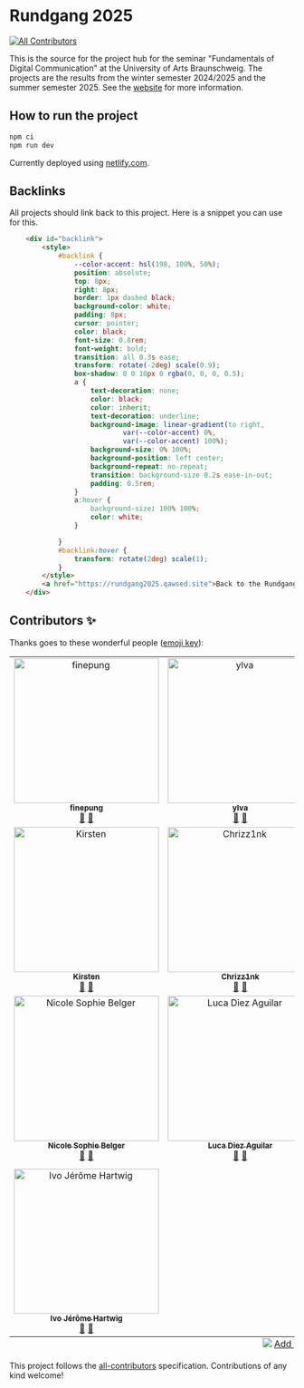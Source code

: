 # Rundgang 2025
<!-- ALL-CONTRIBUTORS-BADGE:START - Do not remove or modify this section -->
[![All Contributors](https://img.shields.io/badge/all_contributors-13-orange.svg?style=flat-square)](#contributors-)
<!-- ALL-CONTRIBUTORS-BADGE:END -->

This is the source for the project hub for the seminar "Fundamentals of Digital Communication" at the University of Arts Braunschweig. The projects are the results from the winter semester 2024/2025 and the summer semester 2025. See the [website](https://rundgang2025.qawsed.site) for more information.

## How to run the project 

```bash
npm ci
npm run dev
```

Currently deployed using [netlify.com](https://netlify.com).

## Backlinks

All projects should link back to this project. Here is a snippet you can use for this.

```html
	<div id="backlink">
		<style>
			#backlink {
				--color-accent: hsl(198, 100%, 50%);
				position: absolute;
				top: 8px;
				right: 8px;
				border: 1px dashed black;
				background-color: white;
				padding: 8px;
				cursor: pointer;
				color: black;
				font-size: 0.8rem;
				font-weight: bold;
				transition: all 0.3s ease;
				transform: rotate(-2deg) scale(0.9);
				box-shadow: 0 0 10px 0 rgba(0, 0, 0, 0.5);
				a {
					text-decoration: none;
					color: black;
					color: inherit;
					text-decoration: underline;
					background-image: linear-gradient(to right,
							var(--color-accent) 0%,
							var(--color-accent) 100%);
					background-size: 0% 100%;
					background-position: left center;
					background-repeat: no-repeat;
					transition: background-size 0.2s ease-in-out;
					padding: 0.5rem;
				}
				a:hover {
					background-size: 100% 100%;
					color: white;
				}

			}
			#backlink:hover {
				transform: rotate(2deg) scale(1);
			}
		</style>
		<a href="https://rundgang2025.qawsed.site">Back to the Rundgang 2025</a>
	</div>
```

## Contributors ✨

Thanks goes to these wonderful people ([emoji key](https://allcontributors.org/docs/en/emoji-key)):

<!-- ALL-CONTRIBUTORS-LIST:START - Do not remove or modify this section -->
<!-- prettier-ignore-start -->
<!-- markdownlint-disable -->
<table>
  <tbody>
    <tr>
      <td align="center" valign="top" width="25%"><a href="https://github.com/finepung"><img src="https://avatars.githubusercontent.com/u/184867824?v=4?s=256" width="256px;" alt="finepung"/><br /><sub><b>finepung</b></sub></a><br /><a href="https://github.com/ff6347/rundgang2025/pulls?q=is%3Apr+reviewed-by%3Afinepung" title="Reviewed Pull Requests">👀</a> <a href="#data-finepung" title="Data">🔣</a></td>
      <td align="center" valign="top" width="25%"><a href="https://github.com/ylva92"><img src="https://avatars.githubusercontent.com/u/184819918?v=4?s=256" width="256px;" alt="ylva"/><br /><sub><b>ylva</b></sub></a><br /><a href="https://github.com/ff6347/rundgang2025/pulls?q=is%3Apr+reviewed-by%3Aylva92" title="Reviewed Pull Requests">👀</a> <a href="#data-ylva92" title="Data">🔣</a></td>
      <td align="center" valign="top" width="25%"><a href="https://github.com/Maple-Sarahp"><img src="https://avatars.githubusercontent.com/u/184856196?v=4?s=256" width="256px;" alt="sarah"/><br /><sub><b>sarah</b></sub></a><br /><a href="https://github.com/ff6347/rundgang2025/pulls?q=is%3Apr+reviewed-by%3AMaple-Sarahp" title="Reviewed Pull Requests">👀</a> <a href="#data-Maple-Sarahp" title="Data">🔣</a></td>
      <td align="center" valign="top" width="25%"><a href="https://github.com/LiSchwarz"><img src="https://avatars.githubusercontent.com/u/184842232?v=4?s=256" width="256px;" alt="Linda Schwarz"/><br /><sub><b>Linda Schwarz</b></sub></a><br /><a href="https://github.com/ff6347/rundgang2025/pulls?q=is%3Apr+reviewed-by%3ALiSchwarz" title="Reviewed Pull Requests">👀</a> <a href="#data-LiSchwarz" title="Data">🔣</a></td>
    </tr>
    <tr>
      <td align="center" valign="top" width="25%"><a href="https://github.com/kaltesommer"><img src="https://avatars.githubusercontent.com/u/184865094?v=4?s=256" width="256px;" alt="Kirsten"/><br /><sub><b>Kirsten</b></sub></a><br /><a href="https://github.com/ff6347/rundgang2025/pulls?q=is%3Apr+reviewed-by%3Akaltesommer" title="Reviewed Pull Requests">👀</a> <a href="#data-kaltesommer" title="Data">🔣</a></td>
      <td align="center" valign="top" width="25%"><a href="https://github.com/Chrizz1nk"><img src="https://avatars.githubusercontent.com/u/184868352?v=4?s=256" width="256px;" alt="Chrizz1nk"/><br /><sub><b>Chrizz1nk</b></sub></a><br /><a href="https://github.com/ff6347/rundgang2025/pulls?q=is%3Apr+reviewed-by%3AChrizz1nk" title="Reviewed Pull Requests">👀</a> <a href="#data-Chrizz1nk" title="Data">🔣</a></td>
      <td align="center" valign="top" width="25%"><a href="https://github.com/Johanna2612"><img src="https://avatars.githubusercontent.com/u/184922207?v=4?s=256" width="256px;" alt="Johanna2612"/><br /><sub><b>Johanna2612</b></sub></a><br /><a href="https://github.com/ff6347/rundgang2025/pulls?q=is%3Apr+reviewed-by%3AJohanna2612" title="Reviewed Pull Requests">👀</a> <a href="#data-Johanna2612" title="Data">🔣</a></td>
      <td align="center" valign="top" width="25%"><a href="https://github.com/Annagnb"><img src="https://avatars.githubusercontent.com/u/184842058?v=4?s=256" width="256px;" alt="Annagnb"/><br /><sub><b>Annagnb</b></sub></a><br /><a href="https://github.com/ff6347/rundgang2025/pulls?q=is%3Apr+reviewed-by%3AAnnagnb" title="Reviewed Pull Requests">👀</a> <a href="#data-Annagnb" title="Data">🔣</a></td>
    </tr>
    <tr>
      <td align="center" valign="top" width="25%"><a href="https://github.com/nicolesophiebelger"><img src="https://avatars.githubusercontent.com/u/184855680?v=4?s=256" width="256px;" alt="Nicole Sophie Belger"/><br /><sub><b>Nicole Sophie Belger</b></sub></a><br /><a href="https://github.com/ff6347/rundgang2025/pulls?q=is%3Apr+reviewed-by%3Anicolesophiebelger" title="Reviewed Pull Requests">👀</a> <a href="#data-nicolesophiebelger" title="Data">🔣</a></td>
      <td align="center" valign="top" width="25%"><a href="https://github.com/lucadiez"><img src="https://avatars.githubusercontent.com/u/184628158?v=4?s=256" width="256px;" alt="Luca Diez Aguilar"/><br /><sub><b>Luca Diez Aguilar</b></sub></a><br /><a href="https://github.com/ff6347/rundgang2025/pulls?q=is%3Apr+reviewed-by%3Alucadiez" title="Reviewed Pull Requests">👀</a> <a href="#data-lucadiez" title="Data">🔣</a></td>
      <td align="center" valign="top" width="25%"><a href="https://github.com/2mars01"><img src="https://avatars.githubusercontent.com/u/184856693?v=4?s=256" width="256px;" alt="Maggie"/><br /><sub><b>Maggie</b></sub></a><br /><a href="https://github.com/ff6347/rundgang2025/pulls?q=is%3Apr+reviewed-by%3A2mars01" title="Reviewed Pull Requests">👀</a> <a href="#data-2mars01" title="Data">🔣</a></td>
      <td align="center" valign="top" width="25%"><a href="https://fabianmoronzirfas.me"><img src="https://avatars.githubusercontent.com/u/315106?v=4?s=256" width="256px;" alt="Fabian Morón Zirfas"/><br /><sub><b>Fabian Morón Zirfas</b></sub></a><br /><a href="#design-ff6347" title="Design">🎨</a> <a href="#ideas-ff6347" title="Ideas, Planning, & Feedback">🤔</a> <a href="#infra-ff6347" title="Infrastructure (Hosting, Build-Tools, etc)">🚇</a> <a href="https://github.com/ff6347/rundgang2025/commits?author=ff6347" title="Code">💻</a> <a href="https://github.com/ff6347/rundgang2025/pulls?q=is%3Apr+reviewed-by%3Aff6347" title="Reviewed Pull Requests">👀</a> <a href="https://github.com/ff6347/rundgang2025/issues?q=author%3Aff6347" title="Bug reports">🐛</a> <a href="#data-ff6347" title="Data">🔣</a></td>
    </tr>
    <tr>
      <td align="center" valign="top" width="25%"><a href="https://github.com/ivohartwig"><img src="https://avatars.githubusercontent.com/u/184836106?v=4?s=256" width="256px;" alt="Ivo Jérôme Hartwig"/><br /><sub><b>Ivo Jérôme Hartwig</b></sub></a><br /><a href="#data-ivohartwig" title="Data">🔣</a> <a href="https://github.com/ff6347/rundgang2025/pulls?q=is%3Apr+reviewed-by%3Aivohartwig" title="Reviewed Pull Requests">👀</a></td>
    </tr>
  </tbody>
  <tfoot>
    <tr>
      <td align="center" size="13px" colspan="4">
        <img src="https://raw.githubusercontent.com/all-contributors/all-contributors-cli/1b8533af435da9854653492b1327a23a4dbd0a10/assets/logo-small.svg">
          <a href="https://all-contributors.js.org/docs/en/bot/usage">Add your contributions</a>
        </img>
      </td>
    </tr>
  </tfoot>
</table>

<!-- markdownlint-restore -->
<!-- prettier-ignore-end -->

<!-- ALL-CONTRIBUTORS-LIST:END -->

This project follows the [all-contributors](https://github.com/all-contributors/all-contributors) specification. Contributions of any kind welcome!